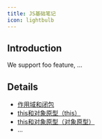 ```yaml
---
title: JS基础笔记
icon: lightbulb
---
```


## Introduction

We support foo feature, ...

## Details

- [作用域和闭包](actionScope.md)
- [this和对象原型（this）](this.md)
- [this和对象原型（对象原型）](prototype.md)
- ...
